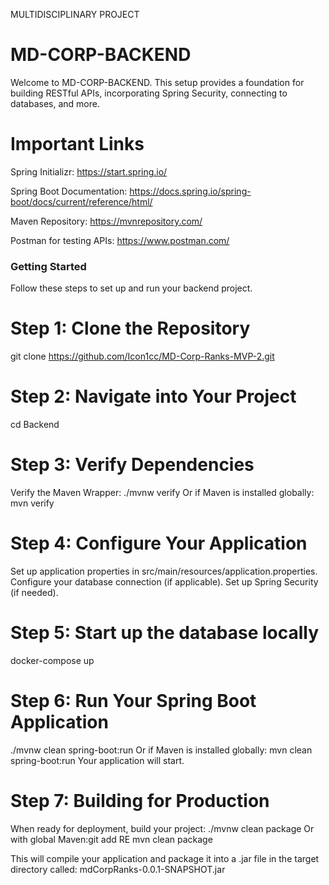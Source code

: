 MULTIDISCIPLINARY PROJECT


# MD-CORP-BACKEND
Welcome to MD-CORP-BACKEND. This setup provides a foundation for building RESTful APIs, incorporating Spring Security, connecting to databases, and more.

# Important Links
Spring Initializr: https://start.spring.io/

Spring Boot Documentation: https://docs.spring.io/spring-boot/docs/current/reference/html/

Maven Repository: https://mvnrepository.com/

Postman for testing APIs: https://www.postman.com/

### Getting Started

Follow these steps to set up and run your backend project.

# Step 1: Clone the Repository
git clone https://github.com/Icon1cc/MD-Corp-Ranks-MVP-2.git

# Step 2: Navigate into Your Project
cd Backend

# Step 3: Verify Dependencies
Verify the Maven Wrapper:
./mvnw verify
Or if Maven is installed globally:
mvn verify

# Step 4: Configure Your Application
Set up application properties in src/main/resources/application.properties.
Configure your database connection (if applicable).
Set up Spring Security (if needed).

# Step 5: Start up the database locally
docker-compose up

# Step 6: Run Your Spring Boot Application
./mvnw clean spring-boot:run
Or if Maven is installed globally:
mvn clean spring-boot:run
Your application will start.

# Step 7: Building for Production
When ready for deployment, build your project:
./mvnw clean package
Or with global Maven:git add RE 
mvn clean package

This will compile your application and package it into a .jar file in the target directory called:
mdCorpRanks-0.0.1-SNAPSHOT.jar
